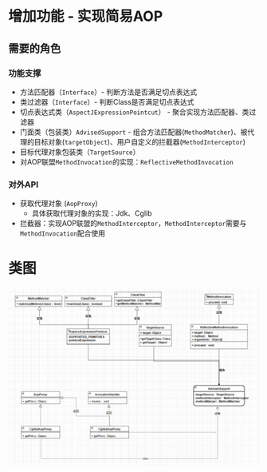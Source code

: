 # 增加功能 - 实现简易AOP
## 需要的角色
### 功能支撑
- 方法匹配器（`Interface`）- 判断方法是否满足切点表达式
- 类过滤器（`Interface`）- 判断Class是否满足切点表达式
- 切点表达式类（`AspectJExpressionPointcut`） - 聚合实现方法匹配器、类过滤器
- 门面类（包装类）`AdvisedSupport` - 组合方法匹配器(`MethodMatcher`)、被代理的目标对象(`targetObject`)、用户自定义的拦截器(`MethodInterceptor`)
- 目标代理对象包装类（`TargetSource`）
- 对AOP联盟`MethodInvocation`的实现：`ReflectiveMethodInvocation`
### 对外API
- 获取代理对象 (`AopProxy`)
  - 具体获取代理对象的实现：Jdk、Cglib
- 拦截器：实现AOP联盟的`MethodInterceptor`，`MethodInterceptor`需要与`MethodInvocation`配合使用

# 类图
![img_2.png](img_2.png)

